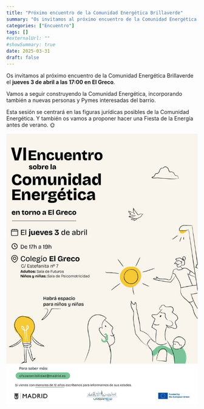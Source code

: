 ```yaml
---
title: "Próximo encuentro de la Comunidad Energética Brillaverde"
summary: "Os invitamos al próximo encuentro de la Comunidad Energética Brillaverde el **jueves 3 de abril a las 17:00 en El Greco**. "
categories: ["Encuentro"]
tags: []
#externalUrl: ""
#showSummary: true
date: 2025-03-31
draft: false
---
```


Os invitamos al próximo encuentro de la Comunidad Energética Brillaverde el **jueves 3 de abril a las 17:00 en El Greco**. 

Vamos a seguir construyendo la Comunidad Energética, incorporando también a nuevas personas y Pymes interesadas del barrio. 

Esta sesión se centrará en las figuras jurídicas posibles de la Comunidad Energética. Y también os vamos a proponer hacer una Fiesta de la Energía antes de verano. :sun_with_face:

![Cartel Encuentro Brillaverde](featured.jpg)